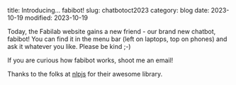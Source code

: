 title: Introducing... fabibot!
slug: chatbotoct2023
category: blog
date: 2023-10-19
modified: 2023-10-19

Today, the Fabilab website gains a new friend - our brand new chatbot, fabibot! You can find it in the menu bar (left on laptops, top on phones) and ask it whatever you like. Please be kind ;-)

If you are curious how fabibot works, shoot me an email!

Thanks to the folks at [nlpjs](https://github.com/axa-group/nlp.js) for their awesome library.
